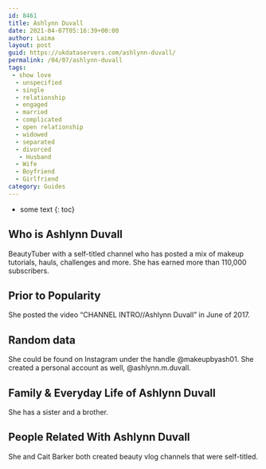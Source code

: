 ```yaml
---
id: 8461
title: Ashlynn Duvall
date: 2021-04-07T05:16:39+00:00
author: Laima
layout: post
guid: https://ukdataservers.com/ashlynn-duvall/
permalink: /04/07/ashlynn-duvall
tags:
 - show love
  - unspecified
  - single
  - relationship
  - engaged
  - married
  - complicated
  - open relationship
  - widowed
  - separated
  - divorced
   - Husband
  - Wife
  - Boyfriend
  - Girlfriend
category: Guides
---
```


* some text
{: toc}


## Who is Ashlynn Duvall
                  
                  
                  
BeautyTuber with a self-titled channel who has posted a mix of makeup tutorials, hauls, challenges and more. She has earned more than 110,000 subscribers.
                  
              
            
              
            
                
                
                
## Prior to Popularity
                  
                  
                  
She posted the video &#8220;CHANNEL INTRO//Ashlynn Duvall&#8221; in June of 2017.
                  
              
            
              
            
                
                
                
## Random data
                  
                  
                  
She could be found on Instagram under the handle @makeupbyash01. She created a personal account as well, @ashlynn.m.duvall.
                  
              
            
              
            
                
                
                
## Family & Everyday Life of Ashlynn Duvall
                  
                  
                  
She has a sister and a brother.
                  
              
            
              
            
                
                
                
## People Related With Ashlynn Duvall
                  
                  
                  
She and Cait Barker both created beauty vlog channels that were self-titled.
                  
              
            
              
            
                
              
            
              
              
            
            
              
            
          
          
          
